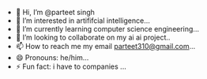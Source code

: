 - 👋 Hi, I’m @parteet singh
- 👀 I’m interested in artififcial intelligence...
- 🌱 I’m currently learning computer science engineering...
- 💞️ I’m looking to collaborate on my ai ai project..
- 📫 How to reach me my email parteet310@gmail.com...
- 😄 Pronouns: he/him...
- ⚡ Fun fact: i have to companies ...

<!---
parteet12345/parteet12345 is a ✨ special ✨ repository because its `README.md` (this file) appears on your GitHub profile.
You can click the Preview link to take a look at your changes.
--->
